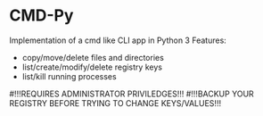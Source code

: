 # CMD-Py

Implementation of a cmd like CLI app in Python 3
 Features:
- copy/move/delete files and directories
- list/create/modify/delete registry keys
- list/kill running processes


#!!!REQUIRES ADMINISTRATOR PRIVILEDGES!!!
#!!!BACKUP YOUR REGISTRY BEFORE TRYING TO CHANGE KEYS/VALUES!!!

